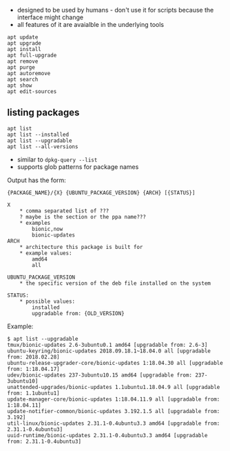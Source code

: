 
* designed to be used by humans - don't use it for scripts because the interface might change
* all features of it are avaialble in the underlying tools

```
apt update
apt upgrade
apt install
apt full-upgrade
apt remove
apt purge
apt autoremove
apt search
apt show
apt edit-sources

```


## listing packages

```
apt list
apt list --installed
apt list --upgradable
apt list --all-versions
```

* similar to `dpkg-query --list`
* supports glob patterns for package names


Output has the form:

```
{PACKAGE_NAME}/{X} {UBUNTU_PACKAGE_VERSION} {ARCH} [{STATUS}]

X
    * comma separated list of ???
    ? maybe is the section or the ppa name???
    * examples
        bionic,now
        bionic-updates
ARCH
    * architecture this package is built for
    * example values:
        amd64
        all

UBUNTU_PACKAGE_VERSION
    * the specific version of the deb file installed on the system

STATUS:
    * possible values:
        installed
        upgradable from: {OLD_VERSION}
```

Example:

```
$ apt list --upgradable
tmux/bionic-updates 2.6-3ubuntu0.1 amd64 [upgradable from: 2.6-3]
ubuntu-keyring/bionic-updates 2018.09.18.1~18.04.0 all [upgradable from: 2018.02.28]
ubuntu-release-upgrader-core/bionic-updates 1:18.04.30 all [upgradable from: 1:18.04.17]
udev/bionic-updates 237-3ubuntu10.15 amd64 [upgradable from: 237-3ubuntu10]
unattended-upgrades/bionic-updates 1.1ubuntu1.18.04.9 all [upgradable from: 1.1ubuntu1]
update-manager-core/bionic-updates 1:18.04.11.9 all [upgradable from: 1:18.04.11]
update-notifier-common/bionic-updates 3.192.1.5 all [upgradable from: 3.192]
util-linux/bionic-updates 2.31.1-0.4ubuntu3.3 amd64 [upgradable from: 2.31.1-0.4ubuntu3]
uuid-runtime/bionic-updates 2.31.1-0.4ubuntu3.3 amd64 [upgradable from: 2.31.1-0.4ubuntu3]
```

